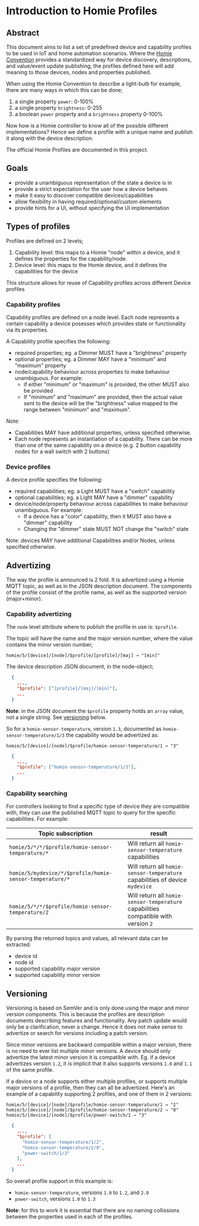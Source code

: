 # Introduction to Homie Profiles

## Abstract

This document aims to list a set of predefined device and capability profiles to be used in IoT and home automation scenarios.
Where the [Homie Convention](https://homieiot.github.io/) provides a standardized way for device discovery, descriptions,
and value/event update publishing, the profiles defined here will add meaning to those devices, nodes and properties published.

When using the Homie Convention to describe a light-bulb for example, there are many ways in which this can be done;

1. a single property `power`: 0-100%
2. a single property `brightness`: 0-255
3. a boolean `power` property and a `brightness` property 0-100%

Now how is a Homie controller to know all of the possible different implementations? Hence we define a profile with a
unique name and publish it along with the device description.

The official Homie Profiles are documented in this project.

## Goals

- provide a unambiguous representation of the state a device is in
- provide a strict expectation for the user how a device behaves
- make it easy to discover compatible devices/capabilities
- allow flexibility in having required/optional/custom elements
- provide hints for a UI, without specifying the UI implementation

## Types of profiles

Profiles are defined on 2 levels;

1. Capability level: this maps to a Homie "node" within a device, and it defines the properties for the capability/node.
2. Device level: this maps to the Homie device, and it defines the capabilities for the device

This structure allows for reuse of Capability profiles across different Device profiles

### Capability profiles

Capability profiles are defined on a node level. Each node represents a certain capability a device posesses which provides state or functionality via its properties.

A Capability profile specifies the following:

- required properties; eg. a Dimmer MUST have a "brightness" property
- optional properties; eg. a Dimmer MAY have a "minimum" and "maximum" property
- node/capability behaviour across properties to make behaviour unambiguous. For example:
    - if either "minimum" or "maximum" is provided, the other MUST also be provided
    - If "minimum" and "maximum" are provided, then the actual value sent to the device will be the "brightness" value mapped to the range between "minimum" and "maximum".

Note:

 - Capabilities MAY have additional properties, unless specified otherwise.
 - Each node represents an instantiation of a capability. There can be more than one of the same capability on a device (e.g. 2 button capability nodes for a wall switch with 2 buttons)

### Device profiles

A device profile specifies the following:

- required capabilities; eg. a Light MUST have a "switch" capability
- optional capabilities; eg. a Light MAY have a "dimmer" capability
- device/node/property behaviour across capabilities to make behaviour unambiguous. For example:
    - If a device has a "color" capability, then it MUST also have a "dimmer" capability
    - Changing the "dimmer" state MUST NOT change the "switch" state

Note: devices MAY have additional Capabilities and/or Nodes, unless specified otherwise.


## Advertizing

The way the profile is announced is 2 fold. It is advertized using a Homie MQTT topic, as well as in the JSON description document.
The components of the profile consist of the profile name, as well as the supported version (major+minor).

### Capability advertizing

The `node` level attribute where to publish the profile in use is: `$profile`.

The topic will have the name and the major version number, where the value contains the minor version number;

    homie/5/[device]/[node]/$profile/[profile]/[maj] → "[min]"


The device description JSON document, in the node-object;

```json
  {
    ...,
    "$profile": ["[profile]/[maj]/[min]"],
    ...
  }
```
**Note**: in the JSON document the `$profile` property holds an `array` value, not a single string. See [versioning](#versioning) below.

So for a `homie-sensor-temperature`, version `1.3`, documented as `homie-sensor-temperature/1/3` the capability would be advertized as:

    homie/5/[device]/[node]/$profile/homie-sensor-temperature/1 → "3"

```json
  {
    ...,
    "$profile": ["homie-sensor-temperature/1/3"],
    ...
  }
```

### Capability searching

For controllers looking to find a specific type of device they are compatible with, they can use the
published MQTT topic to query for the specific capabilities. For example:

Topic subscription | result
-------------------|--------
`homie/5/*/*/$profile/homie-sensor-temperature/*` | Will return all `homie-sensor-temperature` capabilities
`homie/5/mydevice/*/$profile/homie-sensor-temperature/*` | Will return all `homie-sensor-temperature` capabilities of device `mydevice`
`homie/5/*/*/$profile/homie-sensor-temperature/2` | Will return all `homie-sensor-temperature` capabilities compatible with version `2`

By parsing the returned topics and values, all relevant data can be extracted:

- device id
- node id
- supported capability major version
- supported capability minor version



## Versioning

Versioning is based on SemVer and is only done using the major and minor version components. This is because the profiles are
description documents describing features and functionality. Any patch update would only be a clarification, never a change. Hence
it does not make sense to advertize or search for versions including a patch version.

Since minor versions are backward compatible within a major version, there is no need to ever list multiple minor versions.
A device should only advertize the latest minor version it is compatible with. Eg. if a device advertizes version `1.2`, it
is implicit that it also supports versions `1.0` and `1.1` of the same profile.

If a device or a node supports either multiple profiles, or supports multiple major versions of a profile, then they can all
be advertized. Here's an example of a capability supporting 2 profiles, and one of them in 2 versions:

    homie/5/[device]/[node]/$profile/homie-sensor-temperature/1 → "2"
    homie/5/[device]/[node]/$profile/homie-sensor-temperature/2 → "0"
    homie/5/[device]/[node]/$profile/power-switch/1 → "3"

```json
  {
    ...,
    "$profile": [
      "homie-sensor-temperature/1/2",
      "homie-sensor-temperature/2/0",
      "power-switch/1/3"
    ],
    ...
  }
```

So overall profile support in this example is:

- `homie-sensor-temperature`, versions `1.0` to `1.2`, and `2.0`
- `power-switch`, versions `1.0` to `1.3`

**Note**: for this to work it is essential that there are no naming collissions between the properties used in
each of the profiles.
